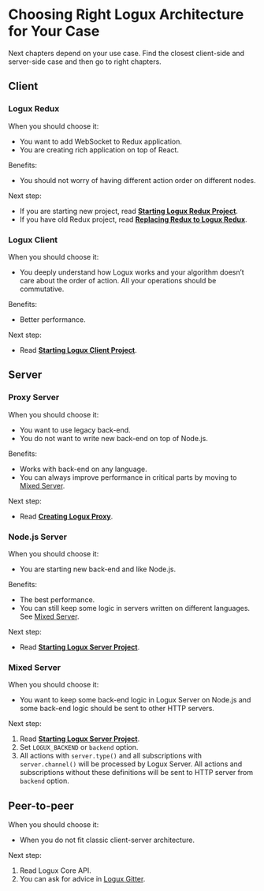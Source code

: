 # Choosing Right Logux Architecture for Your Case

Next chapters depend on your use case. Find the closest client-side
and server-side case and then go to right chapters.


## Client

### Logux Redux

When you should choose it:

* You want to add WebSocket to Redux application.
* You are creating rich application on top of React.

Benefits:

* You should not worry of having different action order on different nodes.

Next step:

* If you are starting new project, read
  **[Starting Logux Redux Project](../2-starting/1-creating-redux.md)**.
* If you have old Redux project, read
  **[Replacing Redux to Logux Redux](../2-starting/2-replacing-redux.md)**.


### Logux Client

When you should choose it:

* You deeply understand how Logux works and your algorithm doesn’t care about
  the order of action. All your operations should be commutative.

Benefits:

* Better performance.

Next step:

* Read **[Starting Logux Client Project](../2-starting/3-creating-client.md)**.


## Server

### Proxy Server

When you should choose it:

* You want to use legacy back-end.
* You do not want to write new back-end on top of Node.js.

Benefits:

* Works with back-end on any language.
* You can always improve performance in critical parts by moving
  to [Mixed Server](#mixed-server).

Next step:

* Read **[Creating Logux Proxy](../2-starting/4-creating-proxy.md)**.


### Node.js Server

When you should choose it:

* You are starting new back-end and like Node.js.

Benefits:

* The best performance.
* You can still keep some logic in servers written on different languages.
  See [Mixed Server](#mixed-server).

Next step:

* Read **[Starting Logux Server Project](../2-starting/5-creating-server.md)**.


### Mixed Server

When you should choose it:

* You want to keep some back-end logic in Logux Server on Node.js
  and some back-end logic should be sent to other HTTP servers.

Next step:

1. Read **[Starting Logux Server Project](../2-starting/5-creating-server.md)**.
2. Set `LOGUX_BACKEND` or `backend` option.
3. All actions with `server.type()` and all subscriptions
   with `server.channel()` will be processed by Logux Server. All actions
   and subscriptions without these definitions will be sent to HTTP server
   from `backend` option.


## Peer-to-peer

When you should choose it:

* When you do not fit classic client-server architecture.

Next step:

1. Read Logux Core API.
2. You can ask for advice in [Logux Gitter](https://gitter.im/logux/logux).
